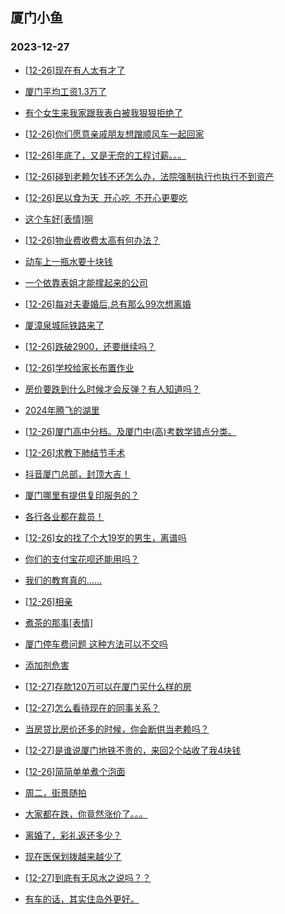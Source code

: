 ## 厦门小鱼 
### 2023-12-27

+ [[12-26]现在有人太有才了](http://bbs.xmfish.com/read-htm-tid-18126161.html)

+ [厦门平均工资1.3万了](http://bbs.xmfish.com/read-htm-tid-18126172.html)

+ [有个女生来我家跟我表白被我狠狠拒绝了](http://bbs.xmfish.com/read-htm-tid-18126180.html)

+ [[12-26]你们愿意亲戚朋友想蹭顺风车一起回家](http://bbs.xmfish.com/read-htm-tid-18126185.html)

+ [[12-26]年底了，又是无奈的工程讨薪。。。](http://bbs.xmfish.com/read-htm-tid-18126316.html)

+ [[12-26]碰到老赖欠钱不还怎么办，法院强制执行也执行不到资产](http://bbs.xmfish.com/read-htm-tid-18126269.html)

+ [[12-26]民以食为天  开心吃  不开心更要吃](http://bbs.xmfish.com/read-htm-tid-18126202.html)

+ [这个车好[表情]啊](http://bbs.xmfish.com/read-htm-tid-18126322.html)

+ [[12-26]物业费收费太高有何办法？](http://bbs.xmfish.com/read-htm-tid-18126283.html)

+ [动车上一瓶水要十块钱](http://bbs.xmfish.com/read-htm-tid-18126184.html)

+ [一个依靠表姐才能撑起来的公司](http://bbs.xmfish.com/read-htm-tid-18126220.html)

+ [[12-26]每对夫妻婚后,总有那么99次想离婚](http://bbs.xmfish.com/read-htm-tid-18126199.html)

+ [厦漳泉城际铁路来了](http://bbs.xmfish.com/read-htm-tid-18126251.html)

+ [[12-26]跌破2900，还要继续吗？](http://bbs.xmfish.com/read-htm-tid-18126497.html)

+ [[12-26]学校给家长布置作业](http://bbs.xmfish.com/read-htm-tid-18126285.html)

+ [房价要跌到什么时候才会反弹？有人知道吗？](http://bbs.xmfish.com/read-htm-tid-18126524.html)

+ [2024年腾飞的湖里](http://bbs.xmfish.com/read-htm-tid-18126470.html)

+ [[12-26]厦门高中分档。及厦门中(高)考数学错点分类。](http://bbs.xmfish.com/read-htm-tid-18126349.html)

+ [[12-26]求教下肺结节手术](http://bbs.xmfish.com/read-htm-tid-18126412.html)

+ [抖音厦门总部，封顶大吉！](http://bbs.xmfish.com/read-htm-tid-18126556.html)

+ [厦门哪里有提供复印服务的？](http://bbs.xmfish.com/read-htm-tid-18126350.html)

+ [各行各业都在裁员！](http://bbs.xmfish.com/read-htm-tid-18126596.html)

+ [[12-26]女的找了个大19岁的男生，离谱吗](http://bbs.xmfish.com/read-htm-tid-18126506.html)

+ [你们的支付宝花呗还能用吗？](http://bbs.xmfish.com/read-htm-tid-18126496.html)

+ [我们的教育真的……](http://bbs.xmfish.com/read-htm-tid-18126555.html)

+ [[12-26]相亲](http://bbs.xmfish.com/read-htm-tid-18126566.html)

+ [煮茶的那事[表情]](http://bbs.xmfish.com/read-htm-tid-18126430.html)

+ [厦门停车费问题 这种方法可以不交吗](http://bbs.xmfish.com/read-htm-tid-18126509.html)

+ [添加剂危害](http://bbs.xmfish.com/read-htm-tid-18126488.html)

+ [[12-27]存款120万可以在厦门买什么样的房](http://bbs.xmfish.com/read-htm-tid-18126759.html)

+ [[12-27]怎么看待现在的同事关系？](http://bbs.xmfish.com/read-htm-tid-18126750.html)

+ [当房贷比房价还多的时候，你会断供当老赖吗？](http://bbs.xmfish.com/read-htm-tid-18126623.html)

+ [[12-27]是谁说厦门地铁不贵的，来回2个站收了我4块钱](http://bbs.xmfish.com/read-htm-tid-18126844.html)

+ [[12-26]简简单单煮个泡面](http://bbs.xmfish.com/read-htm-tid-18126544.html)

+ [周二，街景随拍](http://bbs.xmfish.com/read-htm-tid-18126510.html)

+ [大家都在跌，你竟然涨价了。。。](http://bbs.xmfish.com/read-htm-tid-18126851.html)

+ [离婚了，彩礼返还多少？](http://bbs.xmfish.com/read-htm-tid-18126922.html)

+ [现在医保划拨越来越少了](http://bbs.xmfish.com/read-htm-tid-18126758.html)

+ [[12-27]到底有无风水之说吗？？](http://bbs.xmfish.com/read-htm-tid-18126669.html)

+ [有车的话，其实住岛外更好。](http://bbs.xmfish.com/read-htm-tid-18126850.html)

